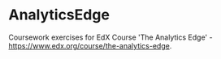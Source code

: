 # AnalyticsEdge
Coursework exercises for EdX Course 'The Analytics Edge' - https://www.edx.org/course/the-analytics-edge.
